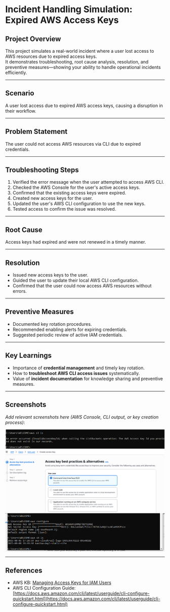 # Incident Handling Simulation: Expired AWS Access Keys

## Project Overview
This project simulates a real-world incident where a user lost access to AWS resources due to expired access keys.  
It demonstrates troubleshooting, root cause analysis, resolution, and preventive measures—showing your ability to handle operational incidents efficiently.

---

## Scenario
A user lost access due to expired AWS access keys, causing a disruption in their workflow.

---

## Problem Statement
The user could not access AWS resources via CLI due to expired credentials.

---

## Troubleshooting Steps
1. Verified the error message when the user attempted to access AWS CLI.
2. Checked the AWS Console for the user's active access keys.
3. Confirmed that the existing access keys were expired.
4. Created new access keys for the user.
5. Updated the user's AWS CLI configuration to use the new keys.
6. Tested access to confirm the issue was resolved.

---

## Root Cause
Access keys had expired and were not renewed in a timely manner.

---

## Resolution
- Issued new access keys to the user.
- Guided the user to update their local AWS CLI configuration.
- Confirmed that the user could now access AWS resources without errors.

---

## Preventive Measures
- Documented key rotation procedures.
- Recommended enabling alerts for expiring credentials.
- Suggested periodic review of active IAM credentials.

---

## Key Learnings
- Importance of **credential management** and timely key rotation.
- How to **troubleshoot AWS CLI access issues** systematically.
- Value of **incident documentation** for knowledge sharing and preventive measures.

---

## Screenshots
_Add relevant screenshots here (AWS Console, CLI output, or key creation process)_:  

![CLI Error Message](projects/incident-simulation/Documentaion/cli-error.png)
![AWS Console - Access Keys](projects/incident-simulation/Documentaion/access-keys.png)  
![Updated CLI Config](projects/incident-simulation/Documentaion/cli-update.png)

---

## References
- AWS KB: [Managing Access Keys for IAM Users](https://docs.aws.amazon.com/IAM/latest/UserGuide/id_credentials_access-keys.html)
- AWS CLI Configuration Guide: [https://docs.aws.amazon.com/cli/latest/userguide/cli-configure-quickstart.html](https://docs.aws.amazon.com/cli/latest/userguide/cli-configure-quickstart.html)
